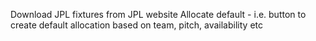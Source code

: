 Download JPL fixtures from JPL website
Allocate default - i.e. button to create default allocation based on team, pitch, availability etc
